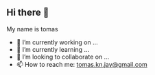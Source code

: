 ## Hi there 👋

My name is tomas

- 🔭 I’m currently working on ...
- 🌱 I’m currently learning ...
- 👯 I’m looking to collaborate on ...
- 📫 How to reach me: tomas.kn.jay@gmail.com
